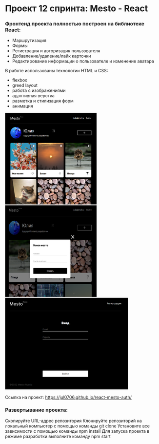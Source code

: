 # Проект 12 спринта: Mesto - React

### Фронтенд проекта полностью построен на библиотеке React:

- Маршрутизация
- Формы
- Регистрация и авторизация пользователя
- Добавление/удаление/лайк карточки
- Редактирование информации о пользователе и изменение аватара

В работе использованы технологии HTML и CSS:

- flexbox
- greed layout
- работа с изображениями
- адаптивная верстка
- разметка и стилизация форм
- анимация

<div>
  <img src="./место  титул.png" title="Mesto" alt="главная страница проекта Место" width="300" height="300"/>&nbsp;
  <img src="./место новое.png" title="Mesto" alt="добавление новой карточки" width="300" height="300"/>&nbsp;
  <img src="./место регистр.png" title="Mesto" alt="авторизация пользователя" style="object-fit:contain width="300" height="300""/>&nbsp;
</div>

Ссылка на проект: https://jul0706.github.io/react-mesto-auth/

### Развертывание проекта:

Скопируйте URL-адрес репозитория
Клонируйте репозиторий на локальный компьютер с помощью команды git clone
Установите все зависимости с помощью команды npm install
Для запуска проекта в режиме разработки выполните команду npm start
